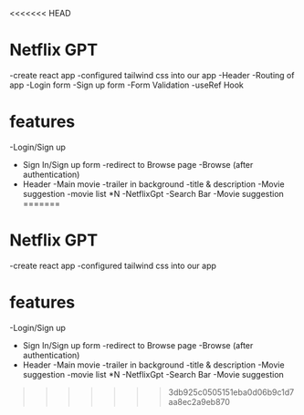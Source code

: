 <<<<<<< HEAD

# Netflix GPT
-create react app
-configured tailwind css into our app
-Header
-Routing of app
-Login form
-Sign up form
-Form Validation
-useRef Hook

# features
-Login/Sign up
   - Sign In/Sign up form
   -redirect to Browse page
-Browse (after  authentication)
   - Header
   -Main movie
      -trailer in background
      -title & description
      -Movie suggestion
         -movie list *N
-NetflixGpt
   -Search Bar
   -Movie  suggestion 
=======
# Netflix GPT
-create react app
-configured tailwind css into our app

# features
-Login/Sign up
   - Sign In/Sign up form
   -redirect to Browse page
-Browse (after  authentication)
   - Header
   -Main movie
      -trailer in background
      -title & description
      -Movie suggestion
         -movie list *N
-NetflixGpt
   -Search Bar
   -Movie  suggestion 
>>>>>>> 3db925c0505151eba0d06b9c1d7aa8ec2a9eb870
